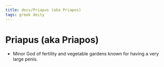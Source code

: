 ```yaml
---
title: docs/Priapus (aka Priapos)
tags: greek deity
---
```


# Priapus (aka Priapos) 
- Minor God of fertility and vegetable gardens known for having a very large penis.